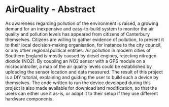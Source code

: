 # AirQuality - Abstract

As awareness regarding pollution of the environment is raised, a growing demand for an inexpensive and easy-to-build system to monitor the air quality and pollution levels has appeared from citizens of Canterbury themselves.
    Citizens are willing to gather evidence of pollution, to present it to their local decision-making organisation, for instance to the city council, or any other regional political entities.
    Air pollution in modern cities of Southern England is mostly caused by diesel engines, rejecting nitrogen dioxide (NO2). By coupling an NO2 sensor with a GPS module on a microcontroller, a map of the air quality levels could be established by uploading the sensor location and data measured.
    The result of this project is a DIY tutorial, explaining and guiding the user to build such a device by themselves. The code written to run the device developed during this project is also made available for download and modification, so that the users can either use it as-is, or adapt it to their setup if they use different hardware components.
